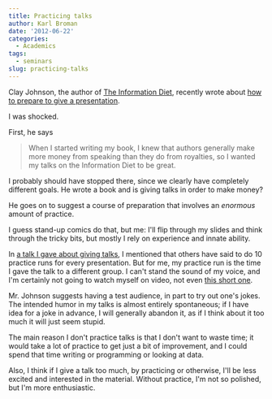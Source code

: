 ```yaml
---
title: Practicing talks
author: Karl Broman
date: '2012-06-22'
categories:
  - Academics
tags:
  - seminars
slug: practicing-talks
---
```


Clay Johnson, the author of [The Information Diet](https://www.amazon.com/gp/product/1449304680), recently wrote about [how to prepare to give a presentation](https://lifehacker.com/5920033/how-to-prep-for-a-presentation).

I was shocked.

First, he says

> When I started writing my book, I knew that authors generally make more money from speaking than they do from royalties, so I wanted my talks on the Information Diet to be great.

I probably should have stopped there, since we clearly have completely different goals.  He wrote a book and is giving talks in order to make money?

He goes on to suggest a course of preparation that involves an _enormous_ amount of practice.

I guess stand-up comics do that, but me: I'll flip through my slides and think through the tricky bits, but mostly I rely on experience and innate ability.

In [a talk I gave about giving talks](https://www.biostat.wisc.edu/~kbroman/presentations/giving_talks.pdf), I mentioned that others have said to do 10 practice runs for every presentation.  But for me, my practice run is the time I gave the talk to a different group.  I can't stand the sound of my voice, and I'm certainly not going to watch myself on video, not even [this short one](https://tinyurl.com/7ulrh6z).

Mr. Johnson suggests having a test audience, in part to try out one's jokes.  The intended humor in my talks is almost entirely spontaneous; if I have idea for a joke in advance, I will generally abandon it, as if I think about it too much it will just seem stupid.

The main reason I don't practice talks is that I don't want to waste time; it would take a lot of practice to get just a bit of improvement, and I could spend that time writing or programming or looking at data.

Also, I think if I give a talk too much, by practicing or otherwise, I'll be less excited and interested in the material.  Without practice, I'm not so polished, but I'm more enthusiastic.
